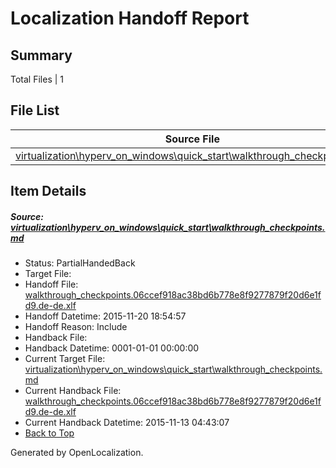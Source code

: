# <a name='report-top'></a> Localization Handoff Report

## Summary
 Total Files | 1

## File List
 Source File | Status | Details 
 ----------- | ------ | ------- 
 [virtualization\hyperv_on_windows\quick_start\walkthrough_checkpoints.md](https://github.com/OpenLocalizationOrg/hyperVTest/blob/02394629594e9a7913b5f395aca5e66ace407e75/virtualization/hyperv_on_windows/quick_start/walkthrough_checkpoints.md) | PartialHandedBack | [Details](#a0dbaa21b5dee2e66567ce907c3e892b5fee4d50175)

## Item Details
##### <a name='a0dbaa21b5dee2e66567ce907c3e892b5fee4d50175'></a> Source: [virtualization\hyperv_on_windows\quick_start\walkthrough_checkpoints.md](https://github.com/OpenLocalizationOrg/hyperVTest/blob/02394629594e9a7913b5f395aca5e66ace407e75/virtualization/hyperv_on_windows/quick_start/walkthrough_checkpoints.md)
* Status: PartialHandedBack
* Target File: 
* Handoff File: [walkthrough_checkpoints.06ccef918ac38bd6b778e8f9277879f20d6e1fd9.de-de.xlf](https://github.com/OpenLocalizationOrg/olhandoff/blob/53d454d5c1b9dab10680d8f5f6fc9b76cc364347/ol-handoff/OpenLocalizationOrg/hyperVTest.de-de/master/walkthrough_checkpoints.06ccef918ac38bd6b778e8f9277879f20d6e1fd9.de-de.xlf)
* Handoff Datetime: 2015-11-20 18:54:57
* Handoff Reason: Include
* Handback File: 
* Handback Datetime: 0001-01-01 00:00:00
* Current Target File: [virtualization\hyperv_on_windows\quick_start\walkthrough_checkpoints.md](https://github.com/OpenLocalizationOrg/hyperVTest.de-de/blob/085689d595eee0df48e98ba5705ebc409dbe2533/virtualization/hyperv_on_windows/quick_start/walkthrough_checkpoints.md)
* Current Handback File: [walkthrough_checkpoints.06ccef918ac38bd6b778e8f9277879f20d6e1fd9.de-de.xlf](https://github.com/OpenLocalizationOrg/olhandback/blob/63df763b2c1030af861707aef1788516148286cf/ol-handback/OpenLocalizationOrg/hyperVTest.de-de/master/walkthrough_checkpoints.06ccef918ac38bd6b778e8f9277879f20d6e1fd9.de-de.xlf)
* Current Handback Datetime: 2015-11-13 04:43:07
* [Back to Top](#report-top)


Generated by OpenLocalization.

